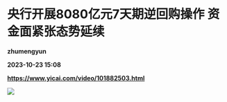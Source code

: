 # 央行开展8080亿元7天期逆回购操作 资金面紧张态势延续
**zhumengyun**

**2023-10-23 15:08**

**https://www.yicai.com/video/101882503.html**

![](http://imgcdn.yicai.com/vms-new/2023/10/be5ed242-f22c-4f4d-9fba-b8ba669d0589_XbMi.jpg)